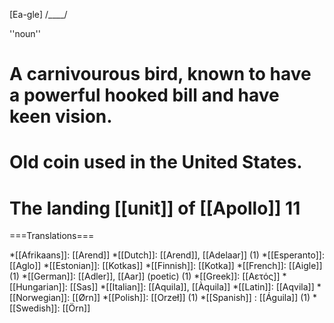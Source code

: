 [Ea-gle] /____/

''noun''

# A carnivourous bird, known to have a powerful hooked bill and have keen vision.
# Old coin used in the United States.
# The landing [[unit]] of [[Apollo]] 11

===Translations===

*[[Afrikaans]]: [[Arend]]
*[[Dutch]]: [[Arend]], [[Adelaar]] (1)
*[[Esperanto]]: [[Aglo]]
*[[Estonian]]: [[Kotkas]]
*[[Finnish]]: [[Kotka]]
*[[French]]: [[Aigle]] (1)
*[[German]]: [[Adler]], [[Aar]] (poetic) (1)
*[[Greek]]: [[Aετός]]
*[[Hungarian]]: [[Sas]] 
*[[Italian]]: [[Aquila]], [[Àquila]]
*[[Latin]]: [[Aqvila]]
*[[Norwegian]]: [[Ørn]]
*[[Polish]]: [[Orzeł]] (1)
*[[Spanish]] : [[Águila]] (1)
*[[Swedish]]: [[Örn]]